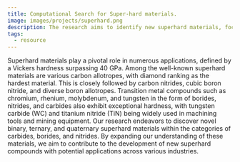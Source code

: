 ```yaml
---
title: Computational Search for Super-hard materials.
image: images/projects/superhard.png
description: The research aims to identify new superhard materials, focusing on carbides, borides, and nitrides, to expand the range of compounds with exceptional hardness for use in industrial applications.
tags:
  - resource
---
```



Superhard materials play a pivotal role in numerous applications, defined by a
Vickers hardness surpassing 40 GPa. Among the well-known superhard
materials are various carbon allotropes, with diamond ranking as the hardest
material. This is closely followed by carbon nitrides, cubic boron nitride, and
diverse boron allotropes. Transition metal compounds such as chromium,
rhenium, molybdenum, and tungsten in the form of borides, nitrides, and carbides
also exhibit exceptional hardness, with tungsten carbide (WC) and titanium
nitride (TiN) being widely used in machining tools and mining equipment.
Our research endeavors to discover novel binary, ternary, and quaternary
superhard materials within the categories of carbides, borides, and nitrides. By
expanding our understanding of these materials, we aim to contribute to the
development of new superhard compounds with potential applications across
various industries.